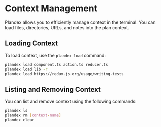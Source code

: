 # Context Management

Plandex allows you to efficiently manage context in the terminal. You can load files, directories, URLs, and notes into the plan context.

## Loading Context

To load context, use the `plandex load` command:

```bash
plandex load component.ts action.ts reducer.ts
plandex load lib -r
plandex load https://redux.js.org/usage/writing-tests
```

## Listing and Removing Context

You can list and remove context using the following commands:

```bash
plandex ls
plandex rm [context-name]
plandex clear
```
